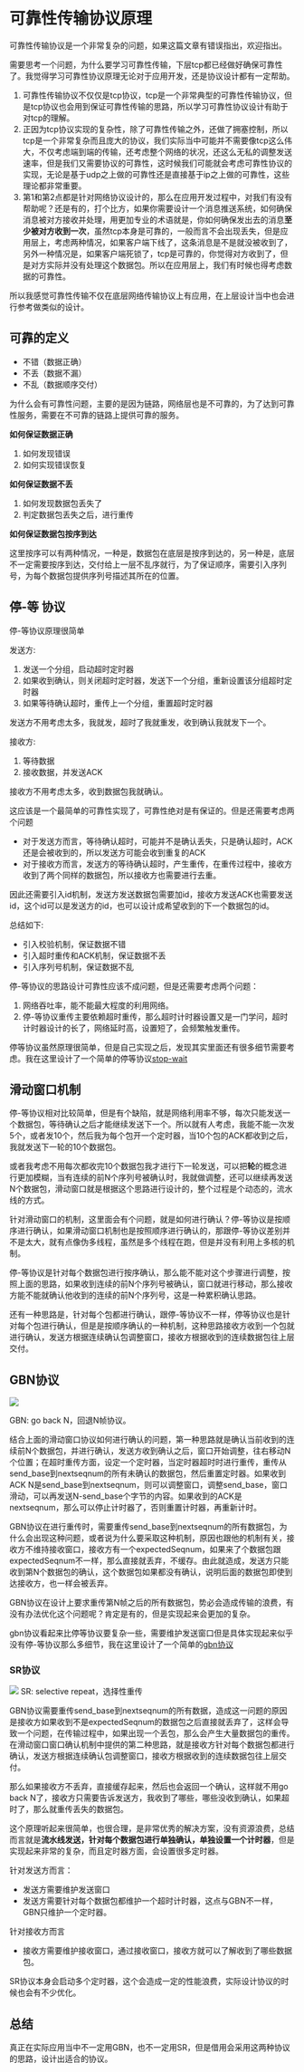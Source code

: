 # 可靠性传输协议原理
可靠性传输协议是一个非常复杂的问题，如果这篇文章有错误指出，欢迎指出。

需要思考一个问题，为什么要学习可靠性传输，下层tcp都已经做好确保可靠性了。我觉得学习可靠性协议原理无论对于应用开发，还是协议设计都有一定帮助。

1. 可靠性传输协议不仅仅是tcp协议，tcp是一个非常典型的可靠性传输协议，但是tcp协议也会用到保证可靠性传输的思路，所以学习可靠性协议设计有助于对tcp的理解。
2. 正因为tcp协议实现的复杂性，除了可靠性传输之外，还做了拥塞控制，所以tcp是一个非常复杂而且庞大的协议，我们实际当中可能并不需要像tcp这么伟大，不仅考虑端到端的传输，还考虑整个网络的状况，还这么无私的调整发送速率，但是我们又需要协议的可靠性，这时候我们可能就会考虑可靠性协议的实现，无论是基于udp之上做的可靠性还是直接基于ip之上做的可靠性，这些理论都非常重要。
3. 第1和第2点都是针对网络协议设计的，那么在应用开发过程中，对我们有没有帮助呢？还是有的，打个比方，如果你需要设计一个消息推送系统，如何确保消息被对方接收并处理，用更加专业的术语就是，你如何确保发出去的消息**至少被对方收到一次**，虽然tcp本身是可靠的，一般而言不会出现丢失，但是应用层上，考虑两种情况，如果客户端下线了，这条消息是不是就没被收到了，另外一种情况是，如果客户端死锁了，tcp是可靠的，你觉得对方收到了，但是对方实际并没有处理这个数据包。所以在应用层上，我们有时候也得考虑数据的可靠性。

所以我感觉可靠性传输不仅在底层网络传输协议上有应用，在上层设计当中也会进行参考做类似的设计。

## 可靠的定义

- 不错（数据正确）
- 不丢（数据不漏）
- 不乱（数据顺序交付）

为什么会有可靠性问题，主要的是因为链路，网络层也是不可靠的，为了达到可靠性服务，需要在不可靠的链路上提供可靠的服务。

**如何保证数据正确**

1. 如何发现错误
2. 如何实现错误恢复

**如何保证数据不丢**

1. 如何发现数据包丢失了
2. 判定数据包丢失之后，进行重传

**如何保证数据包按序到达**

这里按序可以有两种情况，一种是，数据包在底层是按序到达的，另一种是，底层不一定需要按序到达，交付给上一层不乱序就行，为了保证顺序，需要引入序列号，为每个数据包提供序列号描述其所在的位置。

## 停-等 协议
停-等协议原理很简单

发送方:
1. 发送一个分组，启动超时定时器
2. 如果收到确认，则关闭超时定时器，发送下一个分组，重新设置该分组超时定时器
3. 如果等待确认超时，重传上一个分组，重置超时定时器

发送方不用考虑太多，我就发，超时了我就重发，收到确认我就发下一个。

接收方:
1. 等待数据
2. 接收数据，并发送ACK

接收方不用考虑太多，收到数据包我就确认。

这应该是一个最简单的可靠性实现了，可靠性绝对是有保证的。但是还需要考虑两个问题

- 对于发送方而言，等待确认超时，可能并不是确认丢失，只是确认超时，ACK还是会被收到的，所以发送方可能会收到重复的ACK
- 对于接收方而言，发送方的等待确认超时，产生重传，在重传过程中，接收方收到了两个同样的数据包，所以接收方也需要进行去重。

因此还需要引入id机制，发送方发送数据包需要加id，接收方发送ACK也需要发送id，这个id可以是发送方的id，也可以设计成希望收到的下一个数据包的id。

总结如下:

- 引入校验机制，保证数据不错
- 引入超时重传和ACK机制，保证数据不丢
- 引入序列号机制，保证数据不乱

停-等协议的思路设计可靠性应该不成问题，但是还需要考虑两个问题：

1. 网络吞吐率，能不能最大程度的利用网络。
2. 停-等协议重传主要依赖超时重传，那么超时计时器设置又是一门学问，超时计时器设计的长了，网络延时高，设置短了，会频繁触发重传。

停等协议虽然原理很简单，但是自己实现之后，发现其实里面还有很多细节需要考虑。我在这里设计了一个简单的停等协议[stop-wait](../code/arq/sw/sw.go)

## 滑动窗口机制
停-等协议相对比较简单，但是有个缺陷，就是网络利用率不够，每次只能发送一个数据包，等待确认之后才能继续发送下一个。所以就有人考虑，我能不能一次发5个，或者发10个，然后我为每个包开一个定时器，当10个包的ACK都收到之后，我就发送下一轮的10个数据包。

或者我考虑不用每次都收完10个数据包我才进行下一轮发送，可以把**轮**的概念进行更加模糊，当有连续的前N个序列号被确认时，我就做调整，还可以继续再发送N个数据包，滑动窗口就是根据这个思路进行设计的，整个过程是个动态的，流水线的方式。

针对滑动窗口的机制，这里面会有个问题，就是如何进行确认？停-等协议是按顺序进行确认，如果滑动窗口机制也是按照顺序进行确认的，那跟停-等协议差别并不是太大，就有点像伪多线程，虽然是多个线程在跑，但是并没有利用上多核的机制。

停-等协议是针对每个数据包进行按序确认，那么能不能对这个步骤进行调整，按照上面的思路，如果收到连续的前N个序列号被确认，窗口就进行移动，那么接收方能不能就确认他收到的连续的前N个序列号，这是一种累积确认思路。

还有一种思路是，针对每个包都进行确认，跟停-等协议不一样，停等协议也是针对每个包进行确认，但是是按顺序确认的一种机制，这种思路接收方收到一个包就进行确认，发送方根据连续确认包调整窗口，接收方根据收到的连续数据包往上层交付。

## GBN协议

![](images/slide.png)

GBN: go back N，回退N帧协议。

结合上面的滑动窗口协议如何进行确认的问题，第一种思路就是确认当前收到的连续前N个数据包，并进行确认，发送方收到确认之后，窗口开始调整，往右移动N个位置；在超时重传方面，设定一个定时器，当定时器超时时进行重传，重传从send_base到nextseqnum的所有未确认的数据包，然后重置定时器。如果收到ACK N是send_base到nextseqnum，则可以调整窗口，调整send_base，窗口滑动，可以再发送N-send_base个字节的内容。如果收到的ACK是nextseqnum，那么可以停止计时器了，否则重置计时器，再重新计时。

GBN协议在进行重传时，需要重传send_base到nextseqnum的所有数据包，为什么会出现这种问题，或者说为什么要采取这种机制，原因也跟他的机制有关，接收方不维持接收窗口，接收方有一个expectedSeqnum，如果来了个数据包跟expectedSeqnum不一样，那么直接就丢弃，不缓存。由此就造成，发送方只能收到第N个数据包的确认，这个数据包如果都没有确认，说明后面的数据包即使到达接收方，也一样会被丢弃。

GBN协议在设计上要求重传第N帧之后的所有数据包，势必会造成传输的浪费，有没有办法优化这个问题呢？肯定是有的，但是实现起来会更加的复杂。

gbn协议看起来比停等协议要复杂一些，需要维护发送窗口但是具体实现起来似乎没有停-等协议那么多细节，我在这里设计了一个简单的[gbn协议](../code/arq/gbn/gbn.go)

### SR协议
![](images/sr.png)
SR: selective repeat，选择性重传

GBN协议需要重传send_base到nextseqnum的所有数据，造成这一问题的原因是接收方如果收到不是expectedSeqnum的数据包之后直接就丢弃了，这样会导致一个问题，在传输过程中，如果出现一个丢包，那么会产生大量数据包的重传。在滑动窗口窗口确认机制中提供的第二种思路，就是接收方针对每个数据包都进行确认，发送方根据连续确认包调整窗口，接收方根据收到的连续数据包往上层交付。

那么如果接收方不丢弃，直接缓存起来，然后也会返回一个确认，这样就不用go back N了，接收方只需要告诉发送方，我收到了哪些，哪些没收到确认，如果超时了，那么就重传丢失的数据包。

这个原理听起来很简单，也很合理，是非常优秀的解决方案，没有资源浪费，总结而言就是**流水线发送，针对每个数据包进行单独确认，单独设置一个计时器**，但是实现起来非常的复杂，而且定时器方面，会设置很多定时器。

针对发送方而言：

- 发送方需要维护发送窗口
- 发送方需要针对每个数据包都维护一个超时计时器，这点与GBN不一样，GBN只维护一个定时器。

针对接收方而言
- 接收方需要维护接收窗口，通过接收窗口，接收方就可以了解收到了哪些数据包。

SR协议本身会启动多个定时器，这个会造成一定的性能浪费，实际设计协议的时候也会有不少优化。

## 总结
真正在实际应用当中不一定用GBN，也不一定用SR，但是借用会采用这两种协议的思路，设计出适合的协议。
